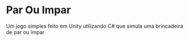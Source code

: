 # Par Ou Impar
 Um jogo simples feito em Unity utilizando C# que simula uma brincadeira de par ou impar
